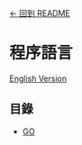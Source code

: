 [<- 回到 README](https://github.com/tcernestw/blog/blob/master/README.md)

# 程序語言
[English Version](https://github.com/tcernestw/blog/blob/master/article/lang/lang_index_en.md)

## 目錄
- [GO](https://github.com/tcernestw/blog/blob/master/article/lang/go/lang_go_index_ch.md)